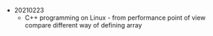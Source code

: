 - 20210223
	- C++ programming on Linux - from performance point of view compare different way of defining array

